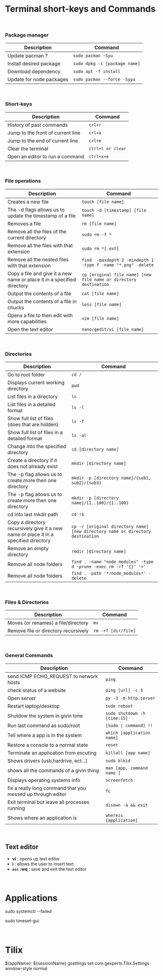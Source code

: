 # Terminal short-keys and Commands


&nbsp; 


### Package manager

| Description                | Command                             |
| -------------------------- | ----------------------------------- |
| Update pacman ?            | `sudo pacman -Syu`                  | 
| Install desired package    | `sudo dpkg -i [package name]`       | 
| Download dependency        | `sudo apt -f install`               | 
| Update for node packages   | `sudo pacman --force -Syyu`         | 


&nbsp; 


### Short-keys

| Description       | Command                           |
| ----------------- | --------------------------------- |
| History of past commands          | `crl+r`           | 
| Jump to the front of current line | `crl+a`           | 
| Jump to the end of current line   | `crl+e`           | 
| Clear the terminal                | `ctrl+l or clear` | 
| Open an editor to run a command   | `ctrl+x+e`        | 
 

&nbsp; 


### File operations

| Description                                                        | Command                                                                 |
| ------------------------------------------------------------------ | ----------------------------------------------------------------------- |
| Creates a new file                                                 | `touch [file name]`                                                     | 
| The -d flags allows us to update the timestamp of a file           | `touch -d [timestamp] [file name]`                                      | 
| Removes a file                                                     | `rm [file name]`                                                        | 
| Remove all the files of the current directory                      | `sudo rm -f *`                                                          | 
| Remove all the files with that extension                           | `sudo rm *[.ext]`                                                       | 
| Remove all the nested files with that extension                    | `find  -maxdepth 2 -mindepth 1 -type f -name "*.png" -delete`           | 
| Copy a file and give it a new name or place it in a specified directory | `cp [original file name] [new file name or directory destination ` | 
| Output the contents of a file                                      | `cat [file name]`                                                       | 
| Output the contents of a file in chucks                            | `less [file name]`                                                      | 
| Opens a file to then edit with more capabilities                   | `vim [file name]`                                                       | 
| Open the text editor                                               | `nano/gedit/vi [file name]`                                             | 
    

&nbsp;


### Directories


| Description                                                                     | Command                                                                              |
| ------------------------------------------------------------------------------- | ------------------------------------------------------------------------------------ |
| Go to root folder                                                               | `cd /`                                                                               | 
| Displays  current working directory                                             | `pwd`                                                                                | 
| List files in a directory                                                       | `ls`                                                                                 | 
| List files in a detailed format                                                 | `ls -l`                                                                              | 
| Show full list of files (does that are hidden)                                  | `ls -f`                                                                              | 
| Show full list of files in a detailed format                                    | `ls -al`                                                                             | 
| Change into the specified directory                                             | `cd [directory name]`                                                                | 
| Create a directory if it does not already exist                                 | `mkdir [directory name]`                                                             | 
| The -p flag allows us to create more then one directory                         | `mkdir -p [directory name]/{sub1, sub2}/{sub3}`                                      | 
| The -p flag allows us to create more then one directory                         | `mkdir -p [directory name]/{1..100}/{1..100}`                                        | 
| cd into last mkdir path                                                         | `cd !$`                                                                              | 
| Copy a directory recursively give it a new name or place it in a specified directory | `cp -r [original directory name] [new directory name or directory destination ` | 
| Remove an empty directory                                                       | `rmdir [directory name]`                                                             | 
| Remove all node folders                                                         | `find . -name "node_modules" -type d -prune -exec rm -rf '{}' '+'`                   | 
| Remove all node folders                                                         | `find . -path '*/node_modules*' -delete`                                             | 


&nbsp;


### Files & Directories

| Description                | Command                             |
| -------------------------- | ----------------------------------- |
| Moves (or renames) a file/directory  | `mv`                      | 
| Remove file or directory recursively | `rm -rf [dir/file]`       |


&nbsp;


### General Commands

| Description                | Command                                     |
| -------------------------- | ------------------------------------------- |
| send ICMP ECHO_REQUEST to network hosts       | `ping`                   |
| check status of a website                     | `ping [url] -c 3`        |
| Open server                                   | `py -3 -m http.server`   |
| Restart laptop/desktop              | `sudo reboot`                      | 
| Shutdow the system in givin time    | `sudo shutdown -h [time:15]`       | 
| Run last command as sudo/root       | `[Sudo \| command] !!`             | 
| Tell where a app is in the system   | `which [application name]`         | 
| Restore a console to a normal state | `reset`                            | 
| Terminate an application from excuting | `killall [app name]`            |
| Shows drivers (usb,hardrive, ect...) | `sudo blkid`                      |
| shows all the commands of a givin thing | `man [app, command name ]`     |
| Displays operating systems info     | `screenfetch`                      |
| fix a really long command that you messed up through editor | `fc`       |
| Exit terminal but leave all processes running | `disown -a && exit`      |
| Shows where an application is       | `whereis [application]`            |


&nbsp; 


## Text editor

- **vi** : opens up text editor
- **i** : allows the user to insert text
- **`esc` :wq** : save and exit the text editor


&nbsp;


# Applications 


sudo systemctl --failed

sudo timeset-gui


&nbsp;


# Tilix

${appName}: ${sessionName}
gsettings set com.gexperts.Tilix.Settings window-style normal
